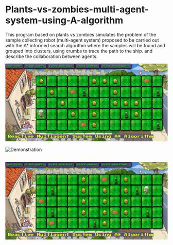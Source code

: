 # Plants-vs-zombies-multi-agent-system-using-A-algorithm
This program based on plants vs zombies simulates the problem of the sample collecting robot (multi-agent system) proposed to be carried out with the A* informed search algorithm where the samples will be found and grouped into clusters, using crumbs to trace the path to the ship. and describe the collaboration between agents.

![Simulation](img/game2.png)



![Demonstration](img/pvz.gif)


&nbsp;&nbsp;&nbsp;
![Simulation](img/game.png)





